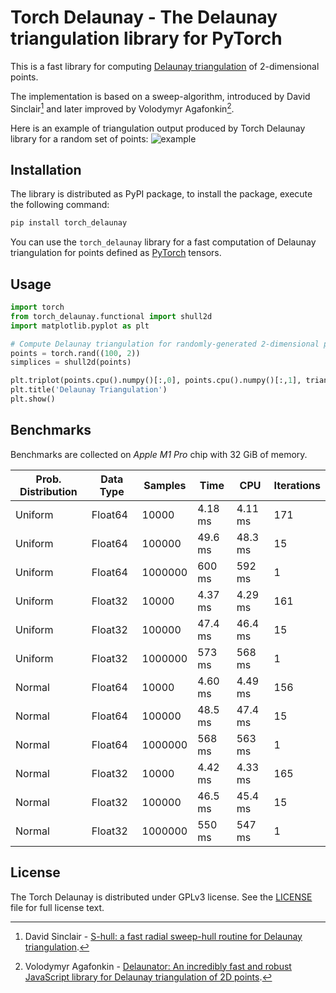 # Torch Delaunay - The Delaunay triangulation library for PyTorch

This is a fast library for computing [Delaunay triangulation](https://en.wikipedia.org/wiki/Delaunay_triangulation)
of 2-dimensional points.

The implementation is based on a sweep-algorithm, introduced by David Sinclair[^1] and later
improved by Volodymyr Agafonkin[^2].

Here is an example of triangulation output produced by Torch Delaunay library for a random set of
points:
![example](docs/index.jpg)

## Installation

The library is distributed as PyPI package, to install the package, execute the following
command:
```sh
pip install torch_delaunay
```

You can use the `torch_delaunay` library for a fast computation of Delaunay triangulation for
points defined as [PyTorch](https://pytorch.org) tensors.

## Usage

```py
import torch
from torch_delaunay.functional import shull2d
import matplotlib.pyplot as plt

# Compute Delaunay triangulation for randomly-generated 2-dimensional points.
points = torch.rand((100, 2))
simplices = shull2d(points)

plt.triplot(points.cpu().numpy()[:,0], points.cpu().numpy()[:,1], triangles=simplices.cpu().numpy())
plt.title('Delaunay Triangulation')
plt.show()
```

## Benchmarks

Benchmarks are collected on _Apple M1 Pro_ chip with 32 GiB of memory.

| Prob. Distribution | Data Type | Samples | Time     | CPU      | Iterations |
| ------------------ | --------- | ------- | -------- | -------- | ---------- |
| Uniform            | Float64   | 10000   |  4.18 ms |  4.11 ms |        171 |
| Uniform            | Float64   | 100000  |  49.6 ms |  48.3 ms |         15 |
| Uniform            | Float64   | 1000000 |   600 ms |   592 ms |          1 |
| Uniform            | Float32   | 10000   |  4.37 ms |  4.29 ms |        161 |
| Uniform            | Float32   | 100000  |  47.4 ms |  46.4 ms |         15 |
| Uniform            | Float32   | 1000000 |   573 ms |   568 ms |          1 |
| Normal             | Float64   | 10000   |  4.60 ms |  4.49 ms |        156 |
| Normal             | Float64   | 100000  |  48.5 ms |  47.4 ms |         15 |
| Normal             | Float64   | 1000000 |   568 ms |   563 ms |          1 |
| Normal             | Float32   | 10000   |  4.42 ms |  4.33 ms |        165 |
| Normal             | Float32   | 100000  |  46.5 ms |  45.4 ms |         15 |
| Normal             | Float32   | 1000000 |   550 ms |   547 ms |          1 |

## License

The Torch Delaunay is distributed under GPLv3 license. See the [LICENSE](LICENSE) file for full
license text.


[^1]: David Sinclair - [S-hull: a fast radial sweep-hull routine for Delaunay triangulation](https://arxiv.org/abs/1604.01428).

[^2]: Volodymyr Agafonkin - [Delaunator: An incredibly fast and robust JavaScript library for Delaunay triangulation of 2D points](https://github.com/mapbox/delaunator).
